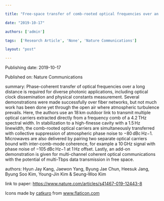 ---
title: "Free-space transfer of comb-rooted optical frequencies over an 18 km open-air link"
date: "2019-10-17"
authors: ['admin']
tags:  ['Research Article', 'None', 'Nature Communications']
layout: "post"
---
Publishing date: 2019-10-17

Published on: Nature Communications

summary: Phase-coherent transfer of optical frequencies over a long distance is required for diverse photonic applications, including optical clock dissemination and physical constants measurement. Several demonstrations were made successfully over fiber networks, but not much work has been done yet through the open air where atmospheric turbulence prevails. Here, the authors use an 18 km outdoor link to transmit multiple optical carriers extracted directly from a frequency comb of a 4.2 THz spectral width. In stabilization to a high-finesse cavity with a 1.5 Hz linewidth, the comb-rooted optical carriers are simultaneously transferred with collective suppression of atmospheric phase noise to −80 dBc Hz−1. Microwaves are also delivered by pairing two separate optical carriers bound with inter-comb-mode coherence, for example a 10 GHz signal with phase noise of −105 dBc Hz−1 at 1 Hz offset. Lastly, an add-on demonstration is given for multi-channel coherent optical communications with the potential of multi-Tbps data transmission in free space.

authors: Hyun Jay Kang, Jaewon Yang, Byung Jae Chun, Heesuk Jang, Byung Soo Kim, Young-Jin Kim & Seung-Woo Kim

link to paper: https://www.nature.com/articles/s41467-019-12443-8

Icons made by <a href="https://www.flaticon.com/free-icon/bookshelves_3576884" title="catkuro">catkuro</a> from <a href="https://www.flaticon.com/" title="Flaticon"> www.flaticon.com</a>